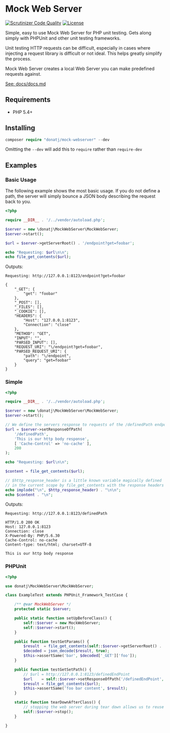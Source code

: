 # Mock Web Server

[![Scrutinizer Code Quality](https://scrutinizer-ci.com/g/donatj/mock-webserver/badges/quality-score.png?b=master)](https://scrutinizer-ci.com/g/donatj/mock-webserver/?branch=master)
[![License](https://poser.pugx.org/donatj/mock-webserver/license)](https://packagist.org/packages/donatj/mock-webserver)

Simple, easy to use Mock Web Server for PHP unit testing. Gets along simply with PHPUnit and other unit testing frameworks.

Unit testing HTTP requests can be difficult, especially in cases where injecting a request library is difficult or not ideal. This helps greatly simplify the process.

Mock Web Server creates a local Web Server you can make predefined requests against.


[See: docs/docs.md](docs/docs.md)



## Requirements

- PHP 5.4+

## Installing

```php
composer require "donatj/mock-webserver" --dev
```

Omitting the `--dev` will add this to `require` rather than `require-dev`

## Examples

### Basic Usage

The following example shows the most basic usage. If you do not define a path, the server will simply bounce a JSON body describing the request back to you.

```php
<?php

require __DIR__ . '/../vendor/autoload.php';

$server = new \donatj\MockWebServer\MockWebServer;
$server->start();

$url = $server->getServerRoot() . '/endpoint?get=foobar';

echo "Requesting: $url\n\n";
echo file_get_contents($url);
```

Outputs:

```
Requesting: http://127.0.0.1:8123/endpoint?get=foobar

{
    "_GET": {
        "get": "foobar"
    },
    "_POST": [],
    "_FILES": [],
    "_COOKIE": [],
    "HEADERS": {
        "Host": "127.0.0.1:8123",
        "Connection": "close"
    },
    "METHOD": "GET",
    "INPUT": "",
    "PARSED_INPUT": [],
    "REQUEST_URI": "\/endpoint?get=foobar",
    "PARSED_REQUEST_URI": {
        "path": "\/endpoint",
        "query": "get=foobar"
    }
}
```

### Simple

```php
<?php

require __DIR__ . '/../vendor/autoload.php';

$server = new \donatj\MockWebServer\MockWebServer;
$server->start();

// We define the servers response to requests of the /definedPath endpoint
$url = $server->setResponseOfPath(
	'/definedPath',
	'This is our http body response',
	[ 'Cache-Control' => 'no-cache' ],
	200
);

echo "Requesting: $url\n\n";

$content = file_get_contents($url);

// $http_response_header is a little known variable magically defined
// in the current scope by file_get_contents with the response headers
echo implode("\n", $http_response_header) . "\n\n";
echo $content . "\n";
```

Outputs:

```
Requesting: http://127.0.0.1:8123/definedPath

HTTP/1.0 200 OK
Host: 127.0.0.1:8123
Connection: close
X-Powered-By: PHP/5.6.30
Cache-Control: no-cache
Content-type: text/html; charset=UTF-8

This is our http body response
```

### PHPUnit

```php
<?php

use donatj\MockWebServer\MockWebServer;

class ExampleTest extends PHPUnit_Framework_TestCase {

	/** @var MockWebServer */
	protected static $server;

	public static function setUpBeforeClass() {
		self::$server = new MockWebServer;
		self::$server->start();
	}

	public function testGetParams() {
		$result  = file_get_contents(self::$server->getServerRoot() . '/autoEndpoint?foo=bar');
		$decoded = json_decode($result, true);
		$this->assertSame('bar', $decoded['_GET']['foo']);
	}

	public function testGetSetPath() {
		// $url = http://127.0.0.1:8123/definedEndPoint
		$url    = self::$server->setResponseOfPath('/definedEndPoint', 'foo bar content');
		$result = file_get_contents($url);
		$this->assertSame('foo bar content', $result);
	}

	static function tearDownAfterClass() {
		// stopping the web server during tear down allows us to reuse the port for later tests
		self::$server->stop();
	}

}
```